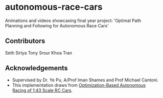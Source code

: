# autonomous-race-cars
Animations and videos showcasing final year project: 'Optimal Path Planning and Following for Autonomous Race Cars'

## Contributors
Seth Siriya
Tony Srour
Khoa Tran

## Acknowledgements
 * Supervised by Dr. Ye Pu, A/Prof Iman Shames and Prof Michael Cantoni.
 * This implementation draws from [Optimization-Based Autonomous Racing of 1:43 Scale RC Cars](https://arxiv.org/abs/1711.07300).
